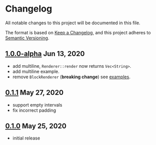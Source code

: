 # Changelog

All notable changes to this project will be documented in this file.

The format is based on [Keep a Changelog](https://keepachangelog.com/en/1.0.0/),
and this project adheres to [Semantic Versioning](https://semver.org/spec/v2.0.0.html).

## [1.0.0-alpha](https://crates.io/crates/tbl/1.0.0-alpha) Jun 13, 2020

* add multiline, `Renderer::render` now returns `Vec<String>`.
* add multiline example.
* remove `BlockRenderer` (**breaking change**) see [examples](examples).

## [0.1.1](https://crates.io/crates/tbl/0.1.1) May 27, 2020

* support empty intervals
* fix incorrect padding


## [0.1.0](https://crates.io/crates/tbl/0.1.0) May 25, 2020

* initial release

